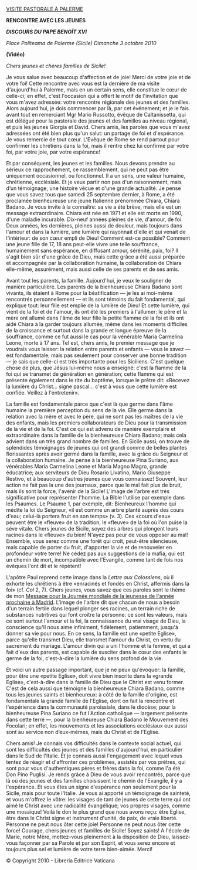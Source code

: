 [VISITE PASTORALE À PALERME](/content/benedict-xvi/fr/travels/2010/index_palermo.html)

**RENCONTRE AVEC LES JEUNES**

***DISCOURS DU PAPE BENOÎT XVI***

*Place Politeama de Palerme (Sicile)* *Dimanche 3 octobre 2010*

**(Vidéo)**

*Chers jeunes et chères familles de Sicile!*

Je vous salue avec beaucoup d'affection et de joie! Merci de votre joie et de votre foi! Cette rencontre avec vous est la dernière de ma visite d'aujourd'hui à Palerme, mais en un certain sens, elle constitue le cœur de celle-ci; en effet, c'est l'occasion qui a offert le motif de l'invitation que vous m'avez adressée: votre rencontre régionale des jeunes et des familles. Alors aujourd'hui, je dois commencer par là, par cet événement; et je le fais avant tout en remerciant Mgr Mario Russotto, évêque de Caltanissetta, qui est délégué pour la pastorale des jeunes et des familles au niveau régional, et puis les jeunes Giorgia et David. Chers amis, les paroles que vous m'avez adressées ont été bien plus qu'un salut: un partage de foi et d'espérance. Je vous remercie de tout cœur. L'Evêque de Rome se rend partout pour confirmer les chrétiens dans la foi, mais il rentre chez lui confirmé par votre foi, par votre joie, par votre espérance!

Et par conséquent, les jeunes et les familles. Nous devons prendre au sérieux ce rapprochement, ce rassemblement, qui ne peut pas être uniquement occasionnel, ou fonctionnel. Il a un sens, une valeur humaine, chrétienne, ecclésiale. Et je veux partir non pas d'un raisonnement, mais d’un témoignage, une histoire vécue et d'une grande actualité. Je pense que vous savez tous que samedi 25 septembre dernier, à Rome, a été proclamée bienheureuse une jeune Italienne prénommée Chiara, Chiara Badano. Je vous invite à la connaître: sa vie a été brève, mais elle est un message extraordinaire. Chiara est née en 1971 et elle est morte en 1990, d'une maladie incurable. Dix-neuf années pleines de vie, d'amour, de foi. Deux années, les dernières, pleines aussi de douleur, mais toujours dans l'amour et dans la lumière, une lumière qui rayonnait d'elle et qui venait de l'intérieur: de son cœur empli de Dieu! Comment est-ce possible? Comment une jeune fille de 17, 18 ans peut-elle vivre une telle souffrance, humainement sans espérance, en diffusant amour, sérénité, paix, foi? Il s'agit bien sûr d'une grâce de Dieu, mais cette grâce a été aussi préparée et accompagnée par la collaboration humaine, la collaboration de Chiara elle-même, assurément, mais aussi celle de ses parents et de ses amis.

Avant tout les parents, la famille. Aujourd'hui, je veux le souligner de manière particulière. Les parents de la bienheureuse Chiara Badano sont vivants, ils étaient à Rome pour la béatification — je les ai moi-même rencontrés personnellement — et ils sont témoins du fait fondamental, qui explique tout: leur fille est emplie de la lumière de Dieu! Et cette lumière, qui vient de la foi et de l'amour, ils ont été les premiers à l'allumer: le père et la mère ont allumé dans l'âme de leur fille la petite flamme de la foi et ils ont aidé Chiara à la garder toujours allumée, même dans les moments difficiles de la croissance et surtout dans la grande et longue épreuve de la souffrance, comme ce fut aussi le cas pour la vénérable Maria Carmelina Leone, morte à 17 ans. Tel est, chers amis, le premier message que je voudrais vous laisser: la relation entre parents et enfants — vous le savez — est fondamentale; mais pas seulement pour conserver une bonne tradition — je sais que celle-ci est très importante pour les Siciliens. C'est quelque chose de plus, que Jésus lui-même nous a enseigné: c'est la flamme de la foi qui se transmet de génération en génération; cette flamme qui est présente également dans le rite du baptême, lorsque le prêtre dit: «Recevez la lumière du Christ... signe pascal... c'est à vous que cette lumière est confiée. Veillez à l'entretenir».

La famille est fondamentale parce que c'est là que germe dans l'âme humaine la première perception du sens de la vie. Elle germe dans la relation avec la mère et avec le père, qui ne sont pas les maîtres de la vie des enfants, mais les premiers collaborateurs de Dieu pour la transmission de la vie et de la foi. C'est ce qui est advenu de manière exemplaire et extraordinaire dans la famille de la bienheureuse Chiara Badano; mais cela advient dans un très grand nombre de familles. En Sicile aussi, on trouve de splendides témoignages de jeunes qui ont grandi comme de belles plantes florissantes après avoir germé dans la famille, avec la grâce du Seigneur et la collaboration humaine. Je pense à la bienheureuse Pina Suriano, aux vénérables Maria Carmelina Leone et Maria Magno Magro, grande éducatrice; aux serviteurs de Dieu Rosario Livatino, Mario Giuseppe Restivo, et à beaucoup d'autres jeunes que vous connaissez! Souvent, leur action ne fait pas la une des journaux, parce que le mal fait plus de bruit, mais ils sont la force, l'avenir de la Sicile! L'image de l'arbre est très significative pour représenter l'homme. La Bible l'utilise par exemple dans les Psaumes. Le Psaume 1, par exemple, dit: Bienheureux l'homme qui médite la loi du Seigneur, «il est comme un arbre planté auprès des cours d'eau; celui-là portera fruit en son temps» (v. 3). Ces «cours d'eau» peuvent être le «fleuve» de la tradition, le «fleuve» de la foi où l'on puise la sève vitale. Chers jeunes de Sicile, soyez des arbres qui plongent leurs racines dans le «fleuve» du bien! N'ayez pas peur de vous opposer au mal! Ensemble, vous serez comme une forêt qui croît, peut-être silencieuse, mais capable de porter du fruit, d'apporter la vie et de renouveler en profondeur votre terre! Ne cédez pas aux suggestions de la mafia, qui est un chemin de mort, incompatible avec l'Evangile, comme tant de fois nos évêques l'ont dit et le répètent!

L'apôtre Paul reprend cette image dans la *Lettre aux Colossiens*, où il exhorte les chrétiens à être «enracinés et fondés en Christ, affermis dans la foi» (cf. *Col* 2, 7). Chers jeunes, vous savez que ces paroles sont le thème de mon [Message pour la Journée mondiale de la jeunesse de l'année prochaine à Madrid](/content/benedict-xvi/fr/messages/youth/documents/hf_ben-xvi_mes_20100806_youth.html). L'image de l'arbre dit que chacun de nous a besoin d'un terrain fertile dans lequel plonger ses racines, un terrain riche de substances nutritives qui font croître la personne: ce sont les valeurs, mais ce sont surtout l'amour et la foi, la connaissance du vrai visage de Dieu, la conscience qu'Il nous aime infiniment, fidèlement, patiemment, jusqu'à donner sa vie pour nous. En ce sens, la famille est une «petite Eglise», parce qu'elle transmet Dieu, elle transmet l'amour du Christ, en vertu du sacrement du mariage. L'amour divin qui a uni l’homme et la femme, et qui a fait d'eux des parents, est capable de susciter dans le cœur des enfants le germe de la foi, c'est-à-dire la lumière du sens profond de la vie.

Et voici un autre passage important, que je ne peux qu'évoquer: la famille, pour être une «petite Eglise», doit vivre bien inscrite dans la «grande Eglise», c'est-à-dire dans la famille de Dieu que le Christ est venu former. C'est de cela aussi que témoigne la bienheureuse Chiara Badano, comme tous les jeunes saints et bienheureux: à côté de la famille d'origine, est fondamentale la grande famille de l'Eglise, dont on fait la rencontre et l'expérience dans la communauté paroissiale, dans le diocèse; pour la bienheureuse Pina Suriano ce fut l'Action catholique — largement présente dans cette terre —, pour la bienheureuse Chiara Badano le Mouvement des Focolari; en effet, les mouvements et les associations ecclésiaux eux aussi sont au service non d’eux-mêmes, mais du Christ et de l'Eglise.

Chers amis! Je connais vos difficultés dans le contexte social actuel, qui sont les difficultés des jeunes et des familles d'aujourd'hui, en particulier dans le Sud de l'Italie. Et je connais aussi l'engagement avec lequel vous tentez de réagir et d'affronter ces problèmes, assistés par vos prêtres, qui sont pour vous d'authentiques pères et frères dans la foi, comme l'a été Don Pino Puglisi. Je rends grâce à Dieu de vous avoir rencontrés, parce que là où des jeunes et des familles choisissent le chemin de l'Evangile, il y a l'espérance. Et vous êtes un signe d'espérance non seulement pour la Sicile, mais pour toute l'Italie. Je vous ai apporté un témoignage de sainteté, et vous m'offrez le vôtre: les visages de tant de jeunes de cette terre qui ont aimé le Christ avec une radicalité évangélique; vos propres visages, comme une mosaïque! Voilà le don le plus grand que nous avons reçu: être Eglise, être dans le Christ signe et instrument d'unité, de paix, de vraie liberté. Personne ne peut nous ôter cette joie! Personne ne peut nous ôter cette force! Courage, chers jeunes et familles de Sicile! Soyez saints! A l'école de Marie, notre Mère, mettez-vous pleinement à la disposition de Dieu, laissez-vous façonner par sa Parole et par son Esprit, et vous serez encore et toujours plus sel et lumière de votre terre bien-aimée. Merci!

© Copyright 2010 - Libreria Editrice Vaticana